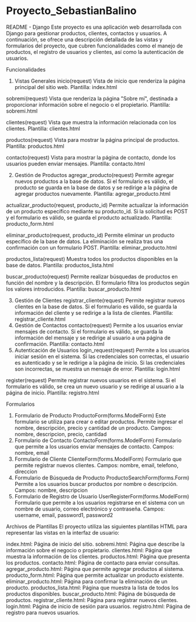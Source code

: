 # Proyecto_SebastianBalino
README - Django 
Este proyecto es una aplicación web desarrollada con Django para gestionar productos, clientes, contactos y usuarios. A continuación, se ofrece una descripción detallada de las vistas y formularios del proyecto, que cubren funcionalidades como el manejo de productos, el registro de usuarios y clientes, así como la autenticación de usuarios.

Funcionalidades
1. Vistas Generales
inicio(request)
Vista de inicio que renderiza la página principal del sitio web.
Plantilla: index.html

sobremi(request)
Vista que renderiza la página "Sobre mí", destinada a proporcionar información sobre el negocio o el propietario.
Plantilla: sobremi.html

clientes(request)
Vista que muestra la información relacionada con los clientes.
Plantilla: clientes.html

productos(request)
Vista para mostrar la página principal de productos.
Plantilla: productos.html

contacto(request)
Vista para mostrar la página de contacto, donde los usuarios pueden enviar mensajes.
Plantilla: contacto.html

2. Gestión de Productos
agregar_producto(request)
Permite agregar nuevos productos a la base de datos. Si el formulario es válido, el producto se guarda en la base de datos y se redirige a la página de agregar productos nuevamente.
Plantilla: agregar_producto.html

actualizar_producto(request, producto_id)
Permite actualizar la información de un producto específico mediante su producto_id. Si la solicitud es POST y el formulario es válido, se guarda el producto actualizado.
Plantilla: producto_form.html

eliminar_producto(request, producto_id)
Permite eliminar un producto específico de la base de datos. La eliminación se realiza tras una confirmación con un formulario POST.
Plantilla: eliminar_producto.html

productos_lista(request)
Muestra todos los productos disponibles en la base de datos.
Plantilla: productos_lista.html

buscar_producto(request)
Permite realizar búsquedas de productos en función del nombre y la descripción. El formulario filtra los productos según los valores introducidos.
Plantilla: buscar_producto.html

3. Gestión de Clientes
registrar_cliente(request)
Permite registrar nuevos clientes en la base de datos. Si el formulario es válido, se guarda la información del cliente y se redirige a la lista de clientes.
Plantilla: registrar_cliente.html
4. Gestión de Contactos
contacto(request)
Permite a los usuarios enviar mensajes de contacto. Si el formulario es válido, se guarda la información del mensaje y se redirige al usuario a una página de confirmación.
Plantilla: contacto.html
5. Autenticación de Usuarios
login_request(request)
Permite a los usuarios iniciar sesión en el sistema. Si las credenciales son correctas, el usuario es autenticado y se le redirige a la página de inicio. Si las credenciales son incorrectas, se muestra un mensaje de error.
Plantilla: login.html

register(request)
Permite registrar nuevos usuarios en el sistema. Si el formulario es válido, se crea un nuevo usuario y se redirige al usuario a la página de inicio.
Plantilla: registro.html

Formularios
1. Formulario de Producto
ProductoForm(forms.ModelForm)
Este formulario se utiliza para crear o editar productos. Permite ingresar el nombre, descripción, precio y cantidad de un producto.
Campos: nombre, descripcion, precio, cantidad
2. Formulario de Contacto
ContactoForm(forms.ModelForm)
Formulario que permite a los usuarios enviar mensajes de contacto.
Campos: nombre, email
3. Formulario de Cliente
ClienteForm(forms.ModelForm)
Formulario que permite registrar nuevos clientes.
Campos: nombre, email, telefono, direccion
4. Formulario de Búsqueda de Producto
ProductoSearchForm(forms.Form)
Permite a los usuarios buscar productos por nombre o descripción.
Campos: nombre, descripcion
5. Formulario de Registro de Usuario
UserRegisterForm(forms.ModelForm)
Formulario que permite a los usuarios registrarse en el sistema con un nombre de usuario, correo electrónico y contraseña.
Campos: username, email, password1, password2

Archivos de Plantillas
El proyecto utiliza las siguientes plantillas HTML para representar las vistas en la interfaz de usuario:

index.html: Página de inicio del sitio.
sobremi.html: Página que describe la información sobre el negocio o propietario.
clientes.html: Página que muestra la información de los clientes.
productos.html: Página que presenta los productos.
contacto.html: Página de contacto para enviar consultas.
agregar_producto.html: Página que permite agregar productos al sistema.
producto_form.html: Página que permite actualizar un producto existente.
eliminar_producto.html: Página para confirmar la eliminación de un producto.
productos_lista.html: Página que muestra la lista de todos los productos disponibles.
buscar_producto.html: Página de búsqueda de productos.
registrar_cliente.html: Página para registrar nuevos clientes.
login.html: Página de inicio de sesión para usuarios.
registro.html: Página de registro para nuevos usuarios.